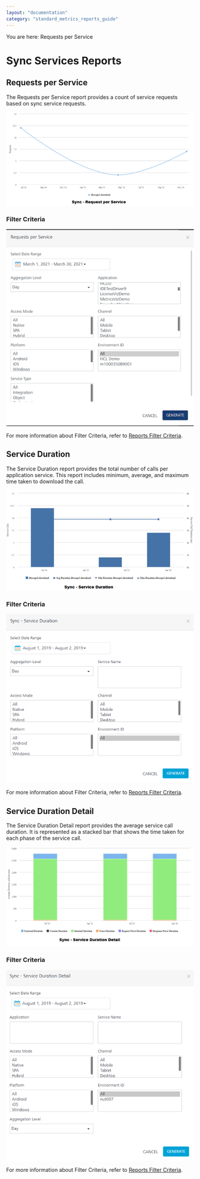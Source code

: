 ```yaml
---
layout: "documentation"
category: "standard_metrics_reports_guide"
---
```

                            

You are here: Requests per Service

Sync Services Reports
=====================

Requests per Service
--------------------

The Requests per Service report provides a count of service requests based on sync service requests.

![](../Resources/Images/Standard_Reports/SyncRequestservice_640x321.png)

### Filter Criteria

![](../Resources/Images/Filter_Criteria/Sync_ReqPerService_FilterCriteria.PNG)

For more information about Filter Criteria, refer to [Reports Filter Criteria](Reports_Filter_Criteria.html).

Service Duration
----------------

The Service Duration report provides the total number of calls per application service. This report includes minimum, average, and maximum time taken to download the call.

![](../Resources/Images/Standard_Reports/SyncServiceDu_641x345.png)

### Filter Criteria

![](../Resources/Images/Filter_Criteria/Sync_ServiceDuration_FilterCriteria.PNG)

For more information about Filter Criteria, refer to [Reports Filter Criteria](Reports_Filter_Criteria.html).

Service Duration Detail
-----------------------

The Service Duration Detail report provides the average service call duration. It is represented as a stacked bar that shows the time taken for each phase of the service call.

![](../Resources/Images/Standard_Reports/SyncServiceDuration_639x340.png)

### Filter Criteria

![](../Resources/Images/Filter_Criteria/Sync_ServiceDurationDetail_FilterCriteria.PNG)

For more information about Filter Criteria, refer to [Reports Filter Criteria](Reports_Filter_Criteria.html).
